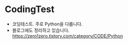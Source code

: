 # CodingTest
 * 코딩테스트. 주로 Python을 다룹니다.
 * 블로그에도 정리하고 있습니다. https://zero1zero.tistory.com/category/CODE/Python

